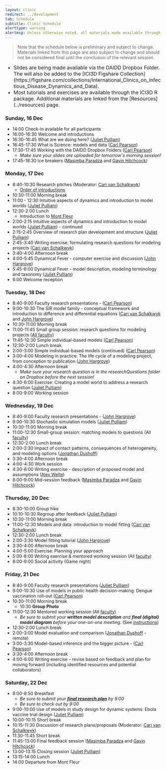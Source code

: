 ```yaml
---
layout: clinic
redirect: ../development
tab: Schedule
subtitle: Clinic Schedule
alerttype: warning
alertmsg: Unless otherwise noted, all materials made available through this website and the DAIDD Dropbox are licensed through a <a rel="license" href="http://creativecommons.org/licenses/by/4.0/">CC-BY International License</a>. <a rel="license" href="../license.html">Click here for license details</a>.
---
```


> Note that the schedule below is preliminary and subject to change. Materials linked from this page are also subject to change and should not be considered final until the conclusion of the relevant session.

<div class="alert alert-warning" role="alert">
  <div class="container padding-left=0px padding-right=0px">
    <ul style="font-size:16px; margin:0px;">
      <li>Slides are being made available via the DAIDD Dropbox Folder. The will also be added to the [ICI3D Figshare Collection](https://figshare.com/collections/International_Clinics_on_Infectious_Disease_Dynamics_and_Data).</li>
      <li>Most tutorials and exercises are available through the ICI3D R package. Additional materials are linked from the [Resources](../resources) page.</li>
    </ul>
  </div>
</div>


### Sunday, 16 Dec

- 14:00 Check-in available for all participants
- 16:00-16:30 Welcome and introductions
- 16:30-16:45 What are we doing here? ([Juliet Pulliam]({{site.subdomainurl}}/team/pulliam/))
- 16:45-17:30 What is Science: models and data ([Carl Pearson]({{site.subdomainurl}}/team/pearson/))
- 17:30-17:45 Working with the DAIDD Dropbox Folders ([Carl Pearson]({{site.subdomainurl}}/team/pearson/))
    - _Make sure your slides are uploaded for tomorrow's morning session!_
- 17:45-18:30 Ice breakers ([Masimba Paradza]({{site.subdomainurl}}/team/paradza/) and [Gavin Hitchcock]({{site.subdomainurl}}/team/hitchcock/))

### Monday, 17 Dec

- 8:40-10:30 Research pitches (Moderator: [Cari van Schalkwyk]({{site.subdomainurl}}/team/vanschalkwyk/))
    - [Order of introductions](./introductions)
- 10:30-11:00 Morning break
- 11:00 - 12:30 Intuitive aspects of dynamics and introduction to model worlds ([Juliet Pulliam]({{site.subdomainurl}}/team/pulliam/))
- 12:30-2:00 Lunch
    - Introduction to [Mont Fleur](https://www.montfleur.co.za/)
- 2:00-2:15 Intuitive aspects of dynamics and introduction to model worlds ([Juliet Pulliam]({{site.subdomainurl}}/team/pulliam/)) - continued
- 2:15-2:45 Overview of research plan development and structure ([Juliet Pulliam]({{site.subdomainurl}}/team/pulliam/))
- 2:45-3:40 Writing exercise: formulating research questions for modeling projects ([Cari van Schalkwyk]({{site.subdomainurl}}/team/vanschalkwyk/))
- 3:40-4:00 Afternoon break
- 4:00-5:45 Dynamical Fever - computer exercise and discussion ([John Hargrove]({{site.subdomainurl}}/team/hargrove/))
- 5:45-6:00 Dynamical Fever - model description, modeling terminology and taxonomy ([Juliet Pulliam]({{site.subdomainurl}}/team/pulliam/))
- 6:00 Welcome reception

### Tuesday, 18 Dec

- 8:40-9:00 Faculty research presentations - ([Carl Pearson]({{site.subdomainurl}}/team/pearson))
- 9:00-10:30 The SIR model family - conceptual framework and introduction to difference and differential equations ([Cari van Schalkwyk]({{site.subdomainurl}}/team/vanschalkwyk/) and [John Hargrove]({{site.subdomainurl}}/team/hargrove))
- 10:30-11:00 Morning break
- 11:00-11:45 Small group session: research questions for modeling projects ([All faculty]({{site.subdomainurl}}/team/))
- 11:45-12:30 Simple individual-based models ([Carl Pearson]({{site.subdomainurl}}/team/pearson/))
- 12:30-2:00 Lunch break
- 2:00-3:00 Simple individual-based models (continued) ([Carl Pearson]({{site.subdomainurl}}/team/pearson/))
- 3:00-4:00 Modeling in practice: The life cycle of a modeling project, from conception to publication ([John Hargrove]({{site.subdomainurl}}/team/hargrove))
- 4:00-4:30 Afternoon break
    - _Make sure your research question is in the researchQuestions folder on Dropbox before the next session!_
- 4:30-6:00 Exercise: Creating a model world to address a research question ([Juliet Pulliam]({{site.subdomainurl}}/team/pulliam/))
- 8:00-9:00 Working session

### Wednesday, 19 Dec

- 8:40-9:00 Faculty research presentations - ([John Hargrove]({{site.subdomainurl}}/team/hargrove))
- 9:00-10:30 Stochastic simulation models ([Juliet Pulliam]({{site.subdomainurl}}/team/pulliam))
- 10:30-11:00 Morning break
- 11:00-12:30 Small-group session: matching models to questions (All [faculty]({{site.subdomainurl}}/team/))
- 12:30-2:00 Lunch break
- 2:00-3:30 Impact of contact patterns, consequences of heterogeneity, and modeling options ([Jonathan Dushoff]({{site.subdomainurl}}/team/dusoff))
- 3:30-4:00 Afternoon break
- 4:00-4:30 Work session
- 4:30-6:00 Writing exercise - description of proposed model and assumptions ([Alex Welte]({{site.subdomainurl}}/team/welte/))
- 8:00-9:00 Mid-session feedback ([Masimba Paradza]({{site.subdomainurl}}/team/paradza/) and [Gavin Hitchcock]({{site.subdomainurl}}/team/hitchcock/))

### Thursday, 20 Dec

- 8:30-10:00 Group hike
- 10:10-10:30 Regroup after feedback ([Juliet Pulliam]({{site.subdomainurl}}/team/pulliam/))
- 10:30-11:00 Morning break
- 11:00-12:30 Models and data: introduction to model fitting  ([Cari van Schalkwyk]({{site.subdomainurl}}/team/vanschalkwyk/))
- 12:30-2:00 Lunch break
- 2:00-3:30 Model fitting tutorial ([John Hargrove]({{site.subdomainurl}}/team/hargrove/))
- 3:30-4:00 Afternoon break
- 4:00-5:00 Exercise: Planning your approach
- 5:00-6:00 Writing exercise & mentored working session (All [faculty]({{site.subdomainurl}}/team/))
- 8:00-9:00 Social activity (Game night)

### Friday, 21 Dec

- 8:40-9:00 Faculty research presentations ([Juliet Pulliam]({{site.subdomainurl}}/team/pulliam))
- 9:00-10:30 Use of models in public health decision-making: Dengue vaccination roll-out ([Carl Pearson]({{site.subdomainurl}}/team/pearson/))
- 10:30-11:00 Morning break
    - 10:30 **Group Photo**
- 11:00-12:30 Mentored working session (All [faculty]({{site.subdomainurl}}/team/))
    - _Be sure to submit your **written model description** and **final (digital) model diagram** before your one-on-one meeting_. (See [instructions](../Materials/instructions))
- 12:30-2:00 Lunch break
- 2:00-3:00 Model evaluation and comparison ([Jonathan Dushoff]({{site.subdomainurl}}/team/dusoff) - remote)
- 3:00-3:30 Model-based inference and the bigger picture - ([Carl Pearson]({{site.subdomainurl}}/team/pearson/))
- 3:30-4:00 Afternoon break
- 4:00-6:00 Writing exercise - revise based on feedback and plan for moving forward (including identified resources and potential collaborators)

### Saturday, 22 Dec

- 8:00-8:50 Breakfast
    - _Be sure to submit your [**final research plan**](../Materials/researchPlans) by 9:00_
    - _Be sure to check out by 9:00_
- 9:00-10:00 Use of models in study design for dynamic systems: Ebola vaccine trial design ([Juliet Pulliam]({{site.subdomainurl}}/team/pulliam/))
- 10:00-10:15 Short break
- 10:15-11:30 Discussion of research plans/proposals (Moderator: [Cari van Schalkwyk]({{site.subdomainurl}}/team/vanschalkwyk/))
- 11:30-11:45 Short break
- 11:45-13:00 Final feedback session ([Masimba Paradza]({{site.subdomainurl}}/team/paradza/) and [Gavin Hitchcock]({{site.subdomainurl}}/team/hitchcock/))
- 13:00-13:15 Closing session ([Juliet Pulliam]({{site.subdomainurl}}/team/pulliam/))
- 13:15-14:00 Lunch
- 14:00 Departure from Mont Fleur
